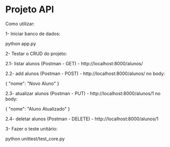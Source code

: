 # Projeto API
 
Como utilizar: 

1- Iniciar banco de dados:

python app.py

2- Testar o CRUD do projeto: 

2.1- listar alunos (Postman - GET) - http://localhost:8000/alunos/

2.2- add alunos (Postman - POST) - http://localhost:8000/alunos/
no body: 

{
  "nome": "Novo Aluno"
}

2.3- atualizar alunos (Postman - PUT) - http://localhost:8000/alunos/1
no body: 

{
  "nome": "Aluno Atualizado"
}

2.4- deletar alunos (Postman - DELETE) - http://localhost:8000/alunos/1

3- Fazer o teste unitário:

python unittest/test_core.py